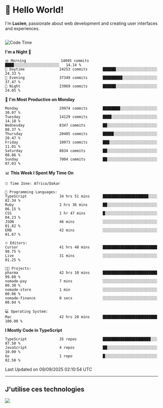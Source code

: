 # 👋 Hello World!

I'm **Lucien**, passionate about web development and creating user interfaces and experiences.

##

<!--START_SECTION:waka-->
![Code Time](http://img.shields.io/badge/Code%20Time-3%2C678%20hrs%2057%20mins-blue)

**I'm a Night 🦉** 

```text
🌞 Morning                14095 commits       ████░░░░░░░░░░░░░░░░░░░░░   14.14 % 
🌆 Daytime                24253 commits       ██████░░░░░░░░░░░░░░░░░░░   24.33 % 
🌃 Evening                37349 commits       █████████░░░░░░░░░░░░░░░░   37.47 % 
🌙 Night                  23969 commits       ██████░░░░░░░░░░░░░░░░░░░   24.05 % 
```
📅 **I'm Most Productive on Monday** 

```text
Monday                   29974 commits       ████████░░░░░░░░░░░░░░░░░   30.07 % 
Tuesday                  14129 commits       ████░░░░░░░░░░░░░░░░░░░░░   14.18 % 
Wednesday                8347 commits        ██░░░░░░░░░░░░░░░░░░░░░░░   08.37 % 
Thursday                 20405 commits       █████░░░░░░░░░░░░░░░░░░░░   20.47 % 
Friday                   10973 commits       ███░░░░░░░░░░░░░░░░░░░░░░   11.01 % 
Saturday                 8834 commits        ██░░░░░░░░░░░░░░░░░░░░░░░   08.86 % 
Sunday                   7004 commits        ██░░░░░░░░░░░░░░░░░░░░░░░   07.03 % 
```


📊 **This Week I Spent My Time On** 

```text
🕑︎ Time Zone: Africa/Dakar

💬 Programming Languages: 
TypeScript               34 hrs 51 mins      █████████████████████░░░░   82.34 % 
Ruby                     2 hrs 36 mins       ██░░░░░░░░░░░░░░░░░░░░░░░   06.15 % 
CSS                      1 hr 47 mins        █░░░░░░░░░░░░░░░░░░░░░░░░   04.23 % 
JSON                     46 mins             ░░░░░░░░░░░░░░░░░░░░░░░░░   01.82 % 
ERB                      42 mins             ░░░░░░░░░░░░░░░░░░░░░░░░░   01.67 % 

🔥 Editors: 
Cursor                   41 hrs 48 mins      █████████████████████████   98.75 % 
Live                     31 mins             ░░░░░░░░░░░░░░░░░░░░░░░░░   01.25 % 

🐱‍💻 Projects: 
pharma                   42 hrs 10 mins      █████████████████████████   99.60 % 
nomade-pay               7 mins              ░░░░░░░░░░░░░░░░░░░░░░░░░   00.30 % 
nomade-store             1 min               ░░░░░░░░░░░░░░░░░░░░░░░░░   00.06 % 
nomade-finance           0 secs              ░░░░░░░░░░░░░░░░░░░░░░░░░   00.04 % 

💻 Operating System: 
Mac                      42 hrs 20 mins      █████████████████████████   100.00 % 
```

**I Mostly Code in TypeScript** 

```text
TypeScript               35 repos            ██████████████████████░░░   87.50 % 
JavaScript               4 repos             ██░░░░░░░░░░░░░░░░░░░░░░░   10.00 % 
Go                       1 repo              █░░░░░░░░░░░░░░░░░░░░░░░░   02.50 % 
```




 Last Updated on 09/09/2025 02:10:54 UTC
<!--END_SECTION:waka-->
---

## J'utilise ces technologies

<p align="left">
  <a href="https://skillicons.dev">
    <img src="https://skillicons.dev/icons?i=ts,js,go,ruby,css,scss,tailwind,react,vite,nextjs,docker,figma,ableton" />
  </a>
</p>

